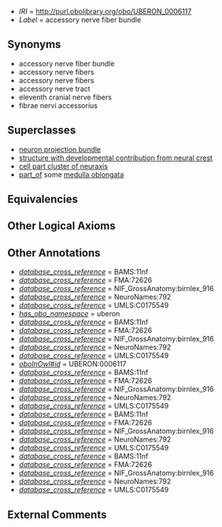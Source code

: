  * *IRI* = http://purl.obolibrary.org/obo/UBERON_0006117
 * *Label* = accessory nerve fiber bundle

## Synonyms

 * accessory nerve fiber bundle
 * accessory nerve fibers
 * accessory nerve fibers
 * accessory nerve tract
 * eleventh cranial nerve fibers
 * fibrae nervi accessorius

## Superclasses

 * [neuron projection bundle](../../UBERON/22/UBERON_0000122.md)
 * [structure with developmental contribution from neural crest](../../UBERON/14/UBERON_0010314.md)
 * [cell part cluster of neuraxis](../../UBERON/15/UBERON_0011215.md)
 * [part_of](../../BFO/50/BFO_0000050.md) some [medulla oblongata](../../UBERON/96/UBERON_0001896.md)

## Equivalencies


## Other Logical Axioms


## Other Annotations

 * *[database_cross_reference](../../ef/oboInOwl#hasDbXref.md)* = BAMS:11nf
 * *[database_cross_reference](../../ef/oboInOwl#hasDbXref.md)* = FMA:72626
 * *[database_cross_reference](../../ef/oboInOwl#hasDbXref.md)* = NIF_GrossAnatomy:birnlex_916
 * *[database_cross_reference](../../ef/oboInOwl#hasDbXref.md)* = NeuroNames:792
 * *[database_cross_reference](../../ef/oboInOwl#hasDbXref.md)* = UMLS:C0175549
 * *[has_obo_namespace](../../ce/oboInOwl#hasOBONamespace.md)* = uberon
 * *[database_cross_reference](../../ef/oboInOwl#hasDbXref.md)* = BAMS:11nf
 * *[database_cross_reference](../../ef/oboInOwl#hasDbXref.md)* = FMA:72626
 * *[database_cross_reference](../../ef/oboInOwl#hasDbXref.md)* = NIF_GrossAnatomy:birnlex_916
 * *[database_cross_reference](../../ef/oboInOwl#hasDbXref.md)* = NeuroNames:792
 * *[database_cross_reference](../../ef/oboInOwl#hasDbXref.md)* = UMLS:C0175549
 * *[oboInOwl#id](../../id/oboInOwl#id.md)* = UBERON:0006117
 * *[database_cross_reference](../../ef/oboInOwl#hasDbXref.md)* = BAMS:11nf
 * *[database_cross_reference](../../ef/oboInOwl#hasDbXref.md)* = FMA:72626
 * *[database_cross_reference](../../ef/oboInOwl#hasDbXref.md)* = NIF_GrossAnatomy:birnlex_916
 * *[database_cross_reference](../../ef/oboInOwl#hasDbXref.md)* = NeuroNames:792
 * *[database_cross_reference](../../ef/oboInOwl#hasDbXref.md)* = UMLS:C0175549
 * *[database_cross_reference](../../ef/oboInOwl#hasDbXref.md)* = BAMS:11nf
 * *[database_cross_reference](../../ef/oboInOwl#hasDbXref.md)* = FMA:72626
 * *[database_cross_reference](../../ef/oboInOwl#hasDbXref.md)* = NIF_GrossAnatomy:birnlex_916
 * *[database_cross_reference](../../ef/oboInOwl#hasDbXref.md)* = NeuroNames:792
 * *[database_cross_reference](../../ef/oboInOwl#hasDbXref.md)* = UMLS:C0175549
 * *[database_cross_reference](../../ef/oboInOwl#hasDbXref.md)* = BAMS:11nf
 * *[database_cross_reference](../../ef/oboInOwl#hasDbXref.md)* = FMA:72626
 * *[database_cross_reference](../../ef/oboInOwl#hasDbXref.md)* = NIF_GrossAnatomy:birnlex_916
 * *[database_cross_reference](../../ef/oboInOwl#hasDbXref.md)* = NeuroNames:792
 * *[database_cross_reference](../../ef/oboInOwl#hasDbXref.md)* = UMLS:C0175549

## External Comments


